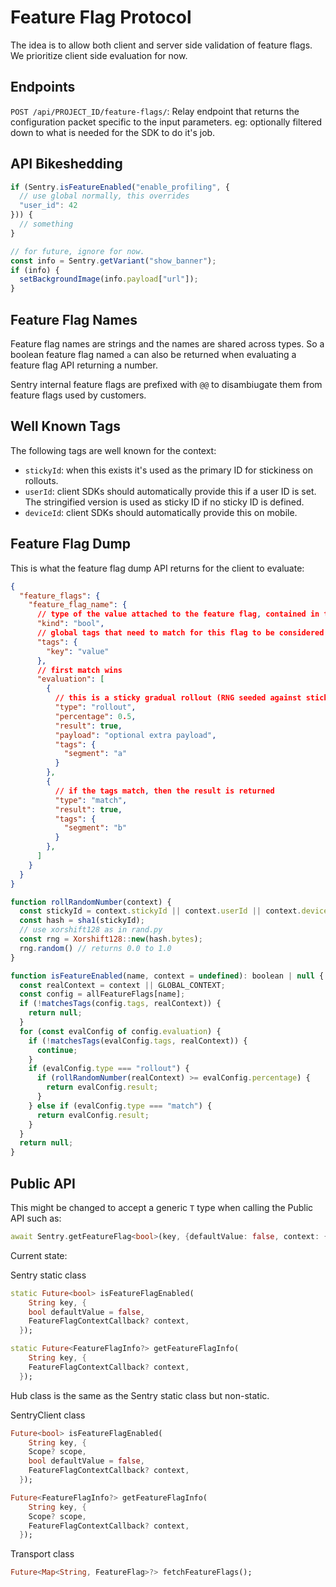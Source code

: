 # Feature Flag Protocol

The idea is to allow both client and server side validation of feature flags.
We prioritize client side evaluation for now.

## Endpoints

``POST /api/PROJECT_ID/feature-flags/``:
    Relay endpoint that returns the configuration packet specific to the input
    parameters.  eg: optionally filtered down to what is needed for the SDK to
    do it's job.

## API Bikeshedding

```javascript
if (Sentry.isFeatureEnabled("enable_profiling", {
  // use global normally, this overrides
  "user_id": 42
})) {
  // something
}

// for future, ignore for now.
const info = Sentry.getVariant("show_banner");
if (info) {
  setBackgroundImage(info.payload["url"]);
}
```

## Feature Flag Names

Feature flag names are strings and the names are shared across types.
So a boolean feature flag named `a` can also be returned when evaluating a feature flag API returning a number.

Sentry internal feature flags are prefixed with `@@` to disambiugate them from
feature flags used by customers.

## Well Known Tags

The following tags are well known for the context:

- ``stickyId``: when this exists it's used as the primary ID for stickiness on rollouts.
- ``userId``: client SDKs should automatically provide this if a user ID is set.
  The stringified version is used as sticky ID if no sticky ID is defined.
- ``deviceId``: client SDKs should automatically provide this on mobile.

## Feature Flag Dump

This is what the feature flag dump API returns for the client to
evaluate:

```json
{
  "feature_flags": {
    "feature_flag_name": {
      // type of the value attached to the feature flag, contained in the field "result"
      "kind": "bool",
      // global tags that need to match for this flag to be considered at all
      "tags": {
        "key": "value"
      },
      // first match wins
      "evaluation": [
        {
          // this is a sticky gradual rollout (RNG seeded against sticky-id)
          "type": "rollout",
          "percentage": 0.5,
          "result": true,
          "payload": "optional extra payload",
          "tags": {
            "segment": "a"
          }
        },
        {
          // if the tags match, then the result is returned
          "type": "match",
          "result": true,
          "tags": {
            "segment": "b"
          }
        },
      ]
    }
  }
}
```

```javascript
function rollRandomNumber(context) {
  const stickyId = context.stickyId || context.userId || context.deviceId;
  const hash = sha1(stickyId);
  // use xorshift128 as in rand.py
  const rng = Xorshift128::new(hash.bytes);
  rng.random() // returns 0.0 to 1.0
}

function isFeatureEnabled(name, context = undefined): boolean | null {
  const realContext = context || GLOBAL_CONTEXT;
  const config = allFeatureFlags[name];
  if (!matchesTags(config.tags, realContext)) {
    return null;
  }
  for (const evalConfig of config.evaluation) {
    if (!matchesTags(evalConfig.tags, realContext)) {
      continue;
    }
    if (evalConfig.type === "rollout") {
      if (rollRandomNumber(realContext) >= evalConfig.percentage) {
        return evalConfig.result;
      }
    } else if (evalConfig.type === "match") {
      return evalConfig.result;
    }
  }
  return null;
}
```

## Public API

This might be changed to accept a generic `T` type when calling the Public API such as:

```dart
await Sentry.getFeatureFlag<bool>(key, {defaultValue: false, context: {}});
```

Current state:

Sentry static class

```dart
static Future<bool> isFeatureFlagEnabled(
    String key, {
    bool defaultValue = false,
    FeatureFlagContextCallback? context,
  });
```

```dart
static Future<FeatureFlagInfo?> getFeatureFlagInfo(
    String key, {
    FeatureFlagContextCallback? context,
  });
```

Hub class is the same as the Sentry static class but non-static.

SentryClient class

```dart
Future<bool> isFeatureFlagEnabled(
    String key, {
    Scope? scope,
    bool defaultValue = false,
    FeatureFlagContextCallback? context,
  });
```

```dart
Future<FeatureFlagInfo?> getFeatureFlagInfo(
    String key, {
    Scope? scope,
    FeatureFlagContextCallback? context,
  });
```

Transport class

```dart
Future<Map<String, FeatureFlag>?> fetchFeatureFlags();
```
